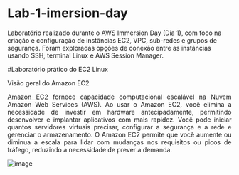 # Lab-1-imersion-day
Laboratório realizado durante o AWS Immersion Day (Dia 1), com foco na criação e configuração de instâncias EC2, VPC, sub-redes e grupos de segurança. Foram exploradas opções de conexão entre as instâncias usando SSH, terminal Linux e AWS Session Manager.


#Laboratório prático do EC2 Linux

Visão geral do Amazon EC2

<div align="justify">
<a href="https://docs.aws.amazon.com/AWSEC2/latest/UserGuide/concepts.html" target="_blank">Amazon EC2</a> fornece capacidade computacional escalável na Nuvem Amazon Web Services (AWS). Ao usar o Amazon EC2, você elimina a necessidade de investir em hardware antecipadamente, permitindo desenvolver e implantar aplicativos com mais rapidez. Você pode iniciar quantos servidores virtuais precisar, configurar a segurança e a rede e gerenciar o armazenamento. O Amazon EC2 permite que você aumente ou diminua a escala para lidar com mudanças nos requisitos ou picos de tráfego, reduzindo a necessidade de prever a demanda.
</div>

![image](https://github.com/user-attachments/assets/74245810-b99a-4689-bb31-0e92bb45b5fd)
